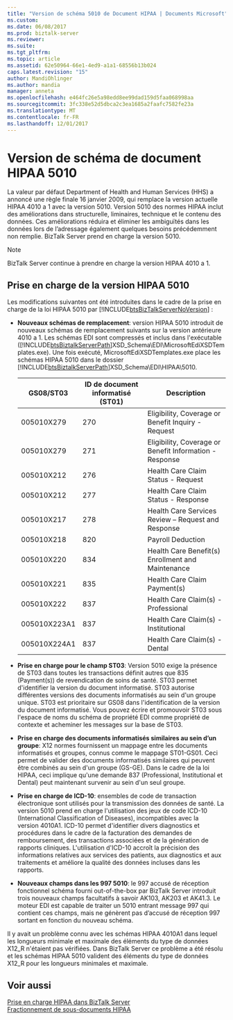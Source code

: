 ```yaml
---
title: "Version de schéma 5010 de Document HIPAA | Documents Microsoft"
ms.custom: 
ms.date: 06/08/2017
ms.prod: biztalk-server
ms.reviewer: 
ms.suite: 
ms.tgt_pltfrm: 
ms.topic: article
ms.assetid: 62e50964-66e1-4ed9-a1a1-68556b13b024
caps.latest.revision: "15"
author: MandiOhlinger
ms.author: mandia
manager: anneta
ms.openlocfilehash: e464fc26e5a98edd8ee99dad159d5faa068998aa
ms.sourcegitcommit: 3fc338e52d5dbca2c3ea1685a2faafc7582fe23a
ms.translationtype: MT
ms.contentlocale: fr-FR
ms.lasthandoff: 12/01/2017
---
```

# <a name="hipaa-document-schema-version-5010"></a>Version de schéma de document HIPAA 5010
La valeur par défaut Department of Health and Human Services (HHS) a annoncé une règle finale 16 janvier 2009, qui remplace la version actuelle HIPAA 4010 a 1 avec la version 5010. Version 5010 des normes HIPAA inclut des améliorations dans structurelle, liminaires, technique et le contenu des données. Ces améliorations réduira et éliminer les ambiguïtés dans les données lors de l’adressage également quelques besoins précédemment non remplie. BizTalk Server prend en charge la version 5010.  
  
> [!NOTE]
>  BizTalk Server continue à prendre en charge la version HIPAA 4010 a 1.  
  
## <a name="hipaa-5010-version-support"></a>Prise en charge de la version HIPAA 5010  
 Les modifications suivantes ont été introduites dans le cadre de la prise en charge de la loi HIPAA 5010 par [!INCLUDE[btsBizTalkServerNoVersion](../includes/btsbiztalkservernoversion-md.md)] :  
  
-   **Nouveaux schémas de remplacement**: version HIPAA 5010 introduit de nouveaux schémas de remplacement suivants sur la version antérieure 4010 a 1. Les schémas EDI sont compressés et inclus dans l'exécutable ([!INCLUDE[btsBiztalkServerPath](../includes/btsbiztalkserverpath-md.md)]XSD_Schema\EDI\MicrosoftEdiXSDTemplates.exe). Une fois exécuté, MicrosoftEdiXSDTemplates.exe place les schémas HIPAA 5010 dans le dossier [!INCLUDE[btsBiztalkServerPath](../includes/btsbiztalkserverpath-md.md)]XSD_Schema\EDI\HIPAA\5010.  
  
    |GS08/ST03|ID de document informatisé (ST01)| Description|  
    |----------------|----------------------|-----------------|  
    |005010X279|270|Eligibility, Coverage or Benefit Inquiry - Request|  
    |005010X279|271|Eligibility, Coverage or Benefit Information - Response|  
    |005010X212|276|Health Care Claim Status - Request|  
    |005010X212|277|Health Care Claim Status - Response|  
    |005010X217|278|Health Care Services Review – Request and Response|  
    |005010X218|820|Payroll Deduction|  
    |005010X220|834|Health Care Benefit(s) Enrollment and Maintenance|  
    |005010X221|835|Health Care Claim Payment(s)|  
    |005010X222|837|Health Care Claim(s) - Professional|  
    |005010X223A1|837|Health Care Claim(s) - Institutional|  
    |005010X224A1|837|Health Care Claim(s) - Dental|  
  
-   **Prise en charge pour le champ ST03**: Version 5010 exige la présence de ST03 dans toutes les transactions définit autres que 835 (Payment(s)) de revendication de soins de santé. ST03 permet d'identifier la version du document informatisé. ST03 autorise différentes versions des documents informatisés au sein d'un groupe unique. ST03 est prioritaire sur GS08 dans l'identification de la version du document informatisé. Vous pouvez écrire et promouvoir ST03 sous l'espace de noms du schéma de propriété EDI comme propriété de contexte et acheminer les messages sur la base de ST03.  
  
-   **Prise en charge des documents informatisés similaires au sein d’un groupe**: X12 normes fournissent un mappage entre les documents informatisés et groupes, connus comme le mappage ST01-GS01. Ceci permet de valider des documents informatisés similaires qui peuvent être combinés au sein d'un groupe (GS-GE). Dans le cadre de la loi HIPAA, ceci implique qu'une demande 837 (Professional, Institutional et Dental) peut maintenant survenir au sein d'un seul groupe.  
  
-   **Prise en charge de ICD-10**: ensembles de code de transaction électronique sont utilisés pour la transmission des données de santé. La version 5010 prend en charge l'utilisation des jeux de code ICD-10 (International Classification of Diseases), incompatibles avec la version 4010A1. ICD-10 permet d'identifier divers diagnostics et procédures dans le cadre de la facturation des demandes de remboursement, des transactions associées et de la génération de rapports cliniques. L'utilisation d'ICD-10 accroît la précision des informations relatives aux services des patients, aux diagnostics et aux traitements et améliore la qualité des données incluses dans les rapports.  
  
-   **Nouveaux champs dans les 997 5010**: le 997 accusé de réception fonctionnel schéma fourni out-of-the-box par BizTalk Server introduit trois nouveaux champs facultatifs à savoir AK103, AK203 et AK41.3. Le moteur EDI est capable de traiter un 5010 entrant message 997 qui contient ces champs, mais ne génèrent pas d’accusé de réception 997 sortant en fonction du nouveau schéma.  
  
 Il y avait un problème connu avec les schémas HIPAA 4010A1 dans lequel les longueurs minimale et maximale des éléments du type de données X12_R n'étaient pas vérifiées. Dans BizTalk Server ce problème a été résolu et les schémas HIPAA 5010 valident des éléments du type de données X12_R pour les longueurs minimales et maximale.  
  
## <a name="see-also"></a>Voir aussi  
 [Prise en charge HIPAA dans BizTalk Server](../core/hipaa-support-in-biztalk-server.md)   
 [Fractionnement de sous-documents HIPAA](../core/splitting-hipaa-subdocuments.md)